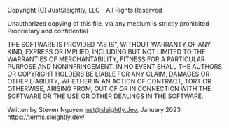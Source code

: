 Copyright (C) JustSleightly, LLC - All Rights Reserved

Unauthorized copying of this file, via any medium is strictly prohibited
Proprietary and confidential

THE SOFTWARE IS PROVIDED "AS IS", WITHOUT WARRANTY OF ANY KIND, EXPRESS OR
IMPLIED, INCLUDING BUT NOT LIMITED TO THE WARRANTIES OF MERCHANTABILITY,
FITNESS FOR A PARTICULAR PURPOSE AND NONINFRINGEMENT. IN NO EVENT SHALL THE
AUTHORS OR COPYRIGHT HOLDERS BE LIABLE FOR ANY CLAIM, DAMAGES OR OTHER
LIABILITY, WHETHER IN AN ACTION OF CONTRACT, TORT OR OTHERWISE, ARISING FROM,
OUT OF OR IN CONNECTION WITH THE SOFTWARE OR THE USE OR OTHER DEALINGS IN THE
SOFTWARE.

Written by Steven Nguyen <just@sleightly.dev>, January 2023
https://terms.sleightly.dev/
